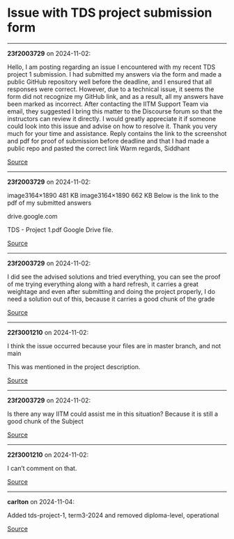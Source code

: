 # Issue with TDS project submission form


---

**23f2003729** on 2024-11-02:

Hello,
I am posting regarding an issue I encountered with my recent TDS project 1 submission. I had submitted my answers via the form and made a public GitHub repository well before the deadline, and I ensured that all responses were correct. However, due to a technical issue, it seems the form did not recognize my GitHub link, and as a result, all my answers have been marked as incorrect.
After contacting the IITM Support Team via email, they suggested I bring this matter to the Discourse forum so that the instructors can review it directly. I would greatly appreciate it if someone could look into this issue and advise on how to resolve it.
Thank you very much for your time and assistance. Reply contains the link to the screenshot and pdf for proof of submission before deadline and that I had made a public repo and pasted the correct link
Warm regards,
Siddhant

[Source](https://discourse.onlinedegree.iitm.ac.in/t/issue-with-tds-project-submission-form/155332/1)

---

**23f2003729** on 2024-11-02:

image3164×1890 481 KB
image3164×1890 662 KB
Below is the link to the pdf of my submitted answers


drive.google.com



TDS - Project 1.pdf
Google Drive file.







[Source](https://discourse.onlinedegree.iitm.ac.in/t/issue-with-tds-project-submission-form/155332/2)

---

**23f2003729** on 2024-11-02:

I did see the advised solutions and tried everything, you can see the proof of me trying everything along with a hard refresh, it carries a great weightage and even after submitting and doing the project properly, I do need a solution out of this, because it carries a good chunk of the grade

[Source](https://discourse.onlinedegree.iitm.ac.in/t/issue-with-tds-project-submission-form/155332/3)

---

**22f3001210** on 2024-11-02:

I think the issue occurred because your files are in master branch, and not main

This was mentioned in the project description.

[Source](https://discourse.onlinedegree.iitm.ac.in/t/issue-with-tds-project-submission-form/155332/4)

---

**23f2003729** on 2024-11-02:

Is there any way IITM could assist me in this situation? Because it is still a good chunk of the Subject

[Source](https://discourse.onlinedegree.iitm.ac.in/t/issue-with-tds-project-submission-form/155332/5)

---

**22f3001210** on 2024-11-02:

I can’t comment on that.

[Source](https://discourse.onlinedegree.iitm.ac.in/t/issue-with-tds-project-submission-form/155332/6)

---

**carlton** on 2024-11-04:

Added tds-project-1, term3-2024 and removed diploma-level, operational

[Source](https://discourse.onlinedegree.iitm.ac.in/t/issue-with-tds-project-submission-form/155332/7)